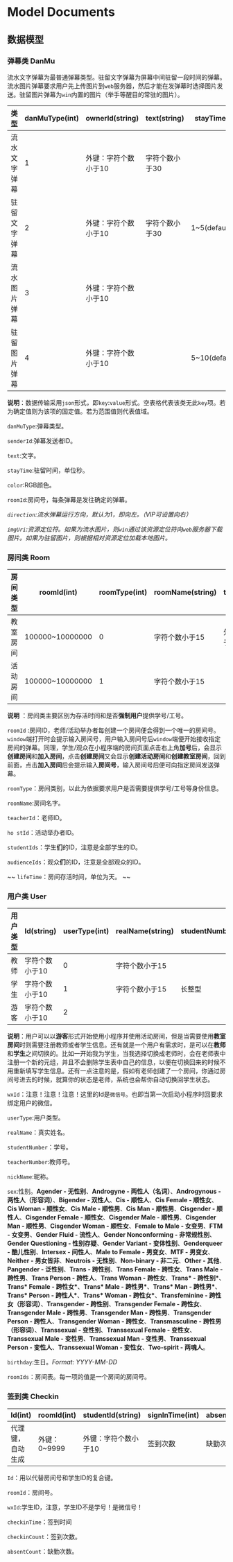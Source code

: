 # Model Documents

## 数据模型

### 弹幕类 DanMu

流水文字弹幕为最普通弹幕类型。驻留文字弹幕为屏幕中间驻留一段时间的弹幕。流水图片弹幕要求用户先上传图片到`web`服务器，然后才能在发弹幕时选择图片发送。驻留图片弹幕为`win`内置的图片（举手等醒目的常驻的图片）。

| 类型         | danMuType(int) | ownerId(string)      | text(string)   | stayTime(int)   | color(string)                    | room(int) | direction(int) | imgUri(string)             |
| :----------- | -------------- | -------------------- | -------------- | --------------- | -------------------------------- | --------- | -------------- | -------------------------- |
| 流水文字弹幕 | 1              | 外键：字符个数小于10 | 字符个数小于30 |                 | #000000~#ffffff(default:#ffffff) | 0~9999    | 0~1(default:1) |                            |
| 驻留文字弹幕 | 2              | 外键：字符个数小于10 | 字符个数小于30 | 1~5(default:3)  | #000000~#ffffff(default:#ffffff) | 0~9999    |                |                            |
| 流水图片弹幕 | 3              | 外键：字符个数小于10 |                |                 |                                  | 0~9999    | 0~1(default:1) | 例如http://.....(网络位置) |
| 驻留图片弹幕 | 4              | 外键：字符个数小于10 |                | 5~10(default:7) |                                  | 0~9999    |                | 例如/Img/...(本地位置)     |

**说明**：数据传输采用`json`形式，即`key`:`value`形式。空表格代表该类无此`key`项。若为确定值则为该项的固定值。若为范围值则代表值域。

`danMuType`:弹幕类型。

`senderId`:弹幕发送者ID。

`text`:文字。

`stayTime`:驻留时间，单位秒。

`color`:RGB颜色。

`roomId`:房间号，每条弹幕是发往确定的弹幕。

*`direction`:流水弹幕运行方向，默认为1，即向左。（VIP可设置向右）*

*`imgUri`:资源定位符。如果为流水图片，则`win`通过该资源定位符向`web`服务器下载图片。如果为驻留图片，则根据相对资源定位加载本地图片。*

### 房间类 Room

| 房间类型 | roomId(int) | roomType(int) | roomName(string) | teacherId(string)    | owner(string)        | studentIds(List<string>) | audienceIds(List<string>) | lifeTime(int)      |
| -------- | ----------- | ------------- | ---------------- | -------------------- | -------------------- | ------------------------ | ------------------------- | ------------------ |
| 教室房间 | 100000~10000000      | 0             | 字符个数小于15   | 外键：字符个数小于10 |                      | 个数小于500(default:200) |                           | 0~360(default:180) |
| 活动房间 | 100000~10000000      | 1             | 字符个数小于15   |                      | 外键：字符个数小于10 |                          | 个数小于500(default:200)  | 0~7(default:4)     |

**说明** ：房间类主要区别为存活时间和是否**强制用户**提供学号/工号。

`roomId` :房间ID，老师/活动举办者每创建一个房间便会得到一个唯一的房间号。`window`端打开时会提示输入房间号，用户输入房间号后`window`端便开始接收指定房间的弹幕。同理，学生/观众在小程序端的房间页面点击右上角**加号**后，会显示**创建房间**和**加入房间**，点击**创建房间**又会显示**创建活动房间**和**创建教室房间**，回到前面，点击**加入房间**后会提示输入**房间号**，输入房间号后便可向指定房间发送弹幕。

`roomType`：房间类别，以此为依据要求用户是否需要提供学号/工号等身份信息。

`roomName`:房间名字。

`teacherId`：老师ID。

`ho stId`：活动举办者ID。

`studentIds`：学生**们**的ID，注意是全部学生的ID。

`audienceIds`：观众**们**的ID，注意是全部观众的ID。

~~ `lifeTime`：房间存活时间，单位为天。 ~~

### 用户类 User

| 用户类型 | Id(string)     | userType(int) | realName(string) | studentNumber(int) | staffNumber(int) | nickName(string) | sex(string)     | birthDay(Data) | roomIds(List<int>) |
| ------ | -------------- | ------------ | ---------------- | ------------------ | ---------------- | ---------------- | --------------- | -------------- | ------------------ |
| 教师   | 字符个数小于10 | 0            | 字符个数小于15   |                    | 长整型           | 字符个数小于15   | 56个枚举类型选1 |                | 个数小于20         |
| 学生   | 字符个数小于10 | 1            | 字符个数小于15   | 长整型             |                  | 字符个数小于15   | 56个枚举类型选1 | xxxx:xx:xx     | 个数小于100        |
| 游客   | 字符个数小于10 | 2            |                  |                    |                  | 字符个数小于15   | 56个枚举类型选1 |                | 个数小于10         |

**说明**：用户可以以**游客**形式开始使用小程序并使用活动房间，但是当需要使用**教室房间**时则需要注册教师或者学生信息。还有就是一个用户有需求时，是可以在**教师**和**学生**之间切换的。比如一开始我为学生，当我选择切换成老师时，会在老师表中注册一个新的元组，并且不会删除学生表中自己的信息，以便在切换回来的时候不用重新填写学生信息。还有一点注意的是，假如有老师创建了一个房间，你通过房间号进去的时候，就算你的状态是老师，系统也会帮你自动切换回学生状态。

`wxId`：注意！注意！注意！这里的Id是`微信号`。也即当第一次启动小程序时回要求绑定用户的微信。

`userType`:用户类型。

`realName`：真实姓名。

`studentNumber`：学号。

`teacherNumber`:教师号。

`nickName`:昵称。

`sex`:性别。**Agender - 无性别**、**Androgyne - 两性人（名词）**、**Androgynous - 两性人（形容词）**、**Bigender - 双性人**、**Cis - 顺性人**、**Cis Female - 顺性女**、**Cis Woman - 顺性女**、**Cis Male - 顺性男**、**Cis Man - 顺性男**、**Cisgender - 顺性人**、**Cisgender Female - 顺性女**、**Cisgender Male - 顺性男**、**Cisgender Man - 顺性男**、**Cisgender Woman - 顺性女**、**Female to Male - 女变男**、**FTM - 女变男**、**Gender Fluid - 流性人**、**Gender Nonconforming - 非常规性别**、**Gender Questioning - 性别存疑**、**Gender Variant - 变体性别**、**Genderqueer - 酷儿性别**、**Intersex - 间性人**、**Male to Female - 男变女**、**MTF - 男变女**、**Neither - 男女皆非**、**Neutrois - 无性别**、**Non-binary - 非二元**、**Other - 其他**、**Pangender - 泛性别**、**Trans - 跨性别**、**Trans Female - 跨性女**、**Trans Male - 跨性男**、**Trans Person - 跨性人**、**Trans Woman - 跨性女**、**Trans\* - 跨性别\***、**Trans\* Female - 跨性女\***、**Trans\* Male - 跨性男\***、**Trans\* Man - 跨性男\***、**Trans\* Person - 跨性人\***、**Trans\* Woman - 跨性女\***、**Transfeminine - 跨性女（形容词）**、**Transgender - 跨性别**、**Transgender Female - 跨性女**、**Transgender Male - 跨性男**、**Transgender Man - 跨性男**、**Transgender Person - 跨性人**、**Transgender Woman - 跨性女**、**Transmasculine - 跨性男（形容词）**、**Transsexual - 变性别**、**Transsexual Female - 变性女**、**Transsexual Male - 变性男**、**Transsexual Man - 变性男**、**Transsexual Person - 变性人**、**Transsexual Woman - 变性女**、**Two-spirit - 两魂人**。

`birthday`:生日。*Format: YYYY-MM-DD*

`roomIds`：房间表。每一项的值是一个房间的房间号。

### 签到类 Checkin

| Id(int)          | roomId(int)  | studentId(string)    | signInTime(int) | absenteeism(int) |
| ---------------- | ------------ | -------------------- | --------------- | ---------------- |
| 代理键，自动生成 | 外键：0~9999 | 外键：字符个数小于10 | 签到次数        | 缺勤次数         |

`Id`：用以代替房间号和学生ID的复合键。

`roomId`：房间号。

`wxId`:学生ID，注意，学生ID不是学号！是微信号！

`checkinTime`：签到时间

`checkinCount`：签到次数。

`absentCount`：缺勤次数。